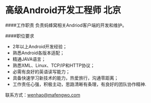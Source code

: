 高级Android开发工程师 北京
==========
####工作职责
负责蚂蜂窝相关Andriod客户端的开发和维护。

####职位要求
- 2年以上Android开发经验；
- 熟悉Android各版本适配；
- 精通JAVA语言；
- 熟悉XML、Linux、TCP/IP和HTTP协议；
- 必需有良好的英语读写能力；
- 具备快速学习新技术的能力，热爱旅行，沟通零距离；
- 工作责任心强，积极主动，思路清晰有条理，有良好的团队协作精神.



联系方式：[wenhao@mafengwo.com](mailto:wenhao@mafengwo.com)  